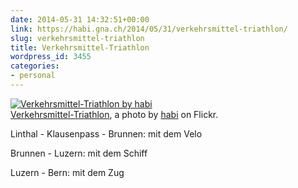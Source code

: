 ```yaml
---
date: 2014-05-31 14:32:51+00:00
link: https://habi.gna.ch/2014/05/31/verkehrsmittel-triathlon/
slug: verkehrsmittel-triathlon
title: Verkehrsmittel-Triathlon
wordpress_id: 3455
categories:
- personal
---
```


[![Verkehrsmittel-Triathlon by habi](https://static.flickr.com/3714/14289500736_dd51d44be9.jpg)](https://www.flickr.com/photos/habi/14289500736/)  
[Verkehrsmittel-Triathlon](https://www.flickr.com/photos/habi/14289500736/), a photo by [habi](https://www.flickr.com/photos/habi/) on Flickr.


Linthal - Klausenpass - Brunnen: mit dem Velo  

Brunnen - Luzern: mit dem Schiff  

Luzern - Bern: mit dem Zug
